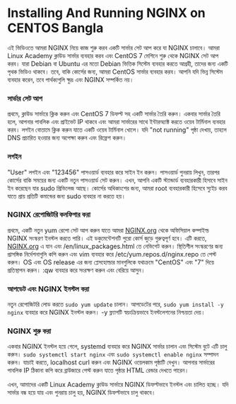 # Installing And Running NGINX on CENTOS Bangla

এই ভিডিওতে আমরা NGINX নিয়ে কাজ শুরু করব একটি সার্ভার সেট আপ করে যা NGINX চালাবে। আমরা Linux Academy ক্লাউড সার্ভার ব্যবহার করব এবং CentOS 7 মেশিনে শুরু থেকে NGINX সেট আপ করব। যারা Debian বা Ubuntu এর মতো Debian ভিত্তিক সিস্টেম ব্যবহার করতে আগ্রহী, তাদের জন্য একটি পৃথক ভিডিও থাকবে। তবে, বাকি কোর্সের জন্য, আমরা CentOS সার্ভার ব্যবহার করব। আপনি যদি ভিন্ন সিস্টেম ব্যবহার করেন, তবে পার্থক্যগুলি ক্ষুদ্র এবং NGINX সম্পর্কিত নয়।

### সার্ভার সেট আপ

প্রথমে, ক্লাউড সার্ভারে ক্লিক করুন এবং CentOS 7 ডিফল্ট সহ একটি সার্ভার তৈরি করুন। একবার সার্ভার তৈরি হলে, আপনার পাবলিক এবং প্রাইভেট IP থাকবে এবং আমরা সার্ভারের সাথে ইন্টারঅ্যাক্ট করতে ওয়েব টার্মিনাল ব্যবহার করব। লগইন বোতামে ক্লিক করুন যাতে একটি ওয়েব টার্মিনাল খোলে। যদি "not running" পৃষ্ঠা দেখায়, তাহলে DNS প্রচারিত হওয়ার জন্য অপেক্ষা করুন এবং রিফ্রেশ করুন।

### লগইন

"User" লগইন এবং "123456" পাসওয়ার্ড ব্যবহার করে সাইন ইন করুন। পাসওয়ার্ড পুনরায় লিখুন, তারপর কোর্সের বাকি সময়ের জন্য একটি নতুন পাসওয়ার্ড সেট করুন। এখন, আপনি একটি স্ট্যান্ডার্ড ব্যবহারকারী হিসাবে সাইন ইন করেছেন যার sudo প্রিভিলেজ আছে। কোর্সের অধিকাংশের জন্য, আমরা root ব্যবহারকারী হিসেবে স্যুইচ করব যাতে প্রায় প্রতিটি কমান্ডের জন্য sudo ব্যবহার না করতে হয়।

### NGINX রেপোজিটরি কনফিগার করা

প্রথমে, একটি নতুন yum রেপো সেট আপ করুন যাতে আমরা [NGINX.org](http://nginx.org/) থেকে অফিসিয়াল কম্পাইল্ড NGINX সংস্করণ ইনস্টল করতে পারি। এই ডকুমেন্টেশনটি পুরো কোর্স জুড়ে গুরুত্বপূর্ণ হবে। এটি করতে, [NGINX.org](http://nginx.org/) এ যান এবং /en/linux_packages.html তে নেভিগেট করুন। স্থিতিশীল সংস্করণের জন্য প্রাসঙ্গিক নির্দেশনাগুলি কপি করুন এবং vim ব্যবহার করে /etc/yum.repos.d/nginx.repo তে পেস্ট করুন। OS এবং OS release এর জন্য প্লেসহোল্ডার মানগুলিকে যথাক্রমে "CentOS" এবং "7" দিয়ে প্রতিস্থাপন করুন। :qw ব্যবহার করে সংরক্ষণ করুন এবং বেরিয়ে আসুন।

### আপডেট এবং NGINX ইনস্টল করা

নতুন রেপোজিটরি লোড করতে `sudo yum update` চালান। আপডেটের পরে, `sudo yum install -y nginx` ব্যবহার করে NGINX ইনস্টল করুন। -y ফ্ল্যাগটি স্বয়ংক্রিয়ভাবে ইনস্টলেশনের নিশ্চয়তা দেয়।

### NGINX শুরু করা

একবার NGINX ইনস্টল হয়ে গেলে, systemd ব্যবহার করে NGINX সার্ভার চালান এবং সিস্টেম বুটে এটি চালু করুন। `sudo systemctl start nginx` এবং `sudo systemctl enable nginx` সম্পাদন করুন। যাচাই করতে, localhost curl করুন এবং NGINX ওয়েলকাম পৃষ্ঠাটি দেখুন। আপনার সার্ভারের পাবলিক IP ঠিকানা কপি করে ব্রাউজারে পেস্ট করুন যাতে পৃষ্ঠার HTML রেন্ডার দেখতে পারেন।

এখন, আমাদের একটি Linux Academy ক্লাউড সার্ভারে NGINX ডিফল্টভাবে ইনস্টল এবং চালিত হচ্ছে। যদি সার্ভার বন্ধ হয়ে যায় এবং পুনরায় চালু হয়, NGINX ডিফল্টভাবে চালু থাকবে।